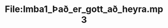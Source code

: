 ---
title: File:Imba1_Það_er_gott_að_heyra.mp3
recording of: Það er gott að heyra.
reading speed: slow
speaker: Imba
license: CC0
---